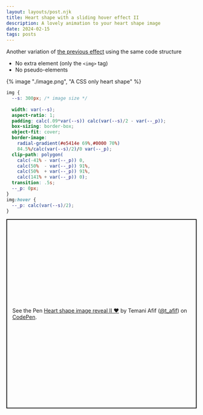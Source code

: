 ```yaml
---
layout: layouts/post.njk
title: Heart shape with a sliding hover effect II
description: A lovely animation to your heart shape image
date: 2024-02-15
tags: posts
---
```


Another variation of [the previous effect](/heart-shape-hover/) using the same code structure
* No extra element (only the `<img>` tag)
* No pseudo-elements


{% image "./image.png", "A CSS only heart shape" %}

```css
img {
  --s: 300px; /* image size */
  
  width: var(--s);
  aspect-ratio: 1;
  padding: calc(.09*var(--s)) calc(var(--s)/2 - var(--_p));
  box-sizing: border-box;
  object-fit: cover;
  border-image: 
    radial-gradient(#e5414e 69%,#0000 70%) 
    84.5%/calc(var(--s)/2)/0 var(--_p);
  clip-path: polygon(
    calc(-41% - var(--_p)) 0,
    calc(50%  - var(--_p)) 91%,
    calc(50%  + var(--_p)) 91%,
    calc(141% + var(--_p)) 0);
  transition: .5s;
  --_p: 0px;
}
img:hover {
  --_p: calc(var(--s)/2);
}
```

<p class="codepen" data-height="500" data-default-tab="result" data-slug-hash="VwRqQZY" data-preview="true" data-user="t_afif" style="height: 500px; box-sizing: border-box; display: flex; align-items: center; justify-content: center; border: 2px solid; margin: 1em 0; padding: 1em;">
  <span>See the Pen <a href="https://codepen.io/t_afif/pen/VwRqQZY">
  Heart shape image reveal  II ❤️</a> by Temani Afif (<a href="https://codepen.io/t_afif">@t_afif</a>)
  on <a href="https://codepen.io">CodePen</a>.</span>
</p>
<script async src="https://cpwebassets.codepen.io/assets/embed/ei.js"></script>